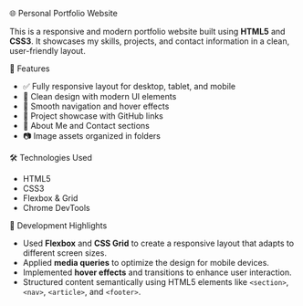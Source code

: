 🌐 Personal Portfolio Website

This is a responsive and modern portfolio website built using **HTML5** and **CSS3**. It showcases my skills, projects, and contact information in a clean, user-friendly layout.

📌 Features

- ✅ Fully responsive layout for desktop, tablet, and mobile
- 🎨 Clean design with modern UI elements
- 🧭 Smooth navigation and hover effects
- 📁 Project showcase with GitHub links
- 📄 About Me and Contact sections
- 📷 Image assets organized in folders


🛠️ Technologies Used

- HTML5
- CSS3
- Flexbox & Grid
- Chrome DevTools



🧠 Development Highlights

- Used **Flexbox** and **CSS Grid** to create a responsive layout that adapts to different screen sizes.
- Applied **media queries** to optimize the design for mobile devices.
- Implemented **hover effects** and transitions to enhance user interaction.
- Structured content semantically using HTML5 elements like `<section>`, `<nav>`, `<article>`, and `<footer>`.

